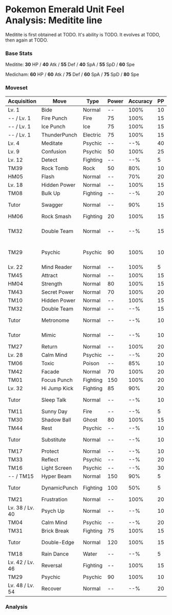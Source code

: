 # Pokemon Emerald Unit Feel Analysis: Meditite line

Meditite is first obtained at TODO. It's ability is TODO. It evolves at TODO, then again at TODO.

### Base Stats

Meditite: **30** HP / **40** Atk / **55** Def / **40** SpA / **55** SpD / **60** Spe

Medicham: **60** HP / **60** Atk / **75** Def / **60** SpA / **75** SpD / **80** Spe

### Moveset

|Acquisition    |Move        |Type    |Power|Accuracy|PP |Notes                    |
|---            |---         |---     |---  |---     |---|---                      |
|Lv. 1          |Bide        |Normal  |--   |100%    |10 |                         |
|-- / Lv. 1     |Fire Punch  |Fire    |75   |100%    |15 |                         |
|-- / Lv. 1     |Ice Punch   |Ice     |75   |100%    |15 |                         |
|-- / Lv. 1     |ThunderPunch|Electric|75   |100%    |15 |                         |
|Lv. 4          |Meditate    |Psychic |--   |--%     |40 |                         |
|Lv. 9          |Confusion   |Psychic |50   |100%    |25 |                         |
|Lv. 12         |Detect      |Fighting|--   |--%     |5  |                         |
|TM39           |Rock Tomb   |Rock    |50   |80%     |10 |                         |
|HM05           |Flash       |Normal  |--   |70%     |20 |                         |
|Lv. 18         |Hidden Power|Normal  |--   |100%    |15 |                         |
|TM08           |Bulk Up     |Fighting|--   |--%     |20 |                         |
|Tutor          |Swagger     |Normal  |--   |90%     |15 |Emerald only             |
|HM06           |Rock Smash  |Fighting|20   |100%    |15 |                         |
|TM32           |Double Team |Normal  |--   |--%     |15 |Buy at Game Corner       |
|TM29           |Psychic     |Psychic |90   |100%    |10 |Buy at Game Corner       |
|Lv. 22         |Mind Reader |Normal  |--   |100%    |5  |                         |
|TM45           |Attract     |Normal  |--   |100%    |15 |                         |
|HM04           |Strength    |Normal  |80   |100%    |15 |                         |
|TM43           |Secret Power|Normal  |70   |100%    |20 |                         |
|TM10           |Hidden Power|Normal  |--   |100%    |15 |                         |
|TM32           |Double Team |Normal  |--   |--%     |15 |                         |
|Tutor          |Metronome   |Normal  |--   |--%     |10 |Emerald only             |
|Tutor          |Mimic       |Normal  |--   |--%     |10 |Emerald only             |
|TM27           |Return      |Normal  |--   |100%    |20 |                         |
|Lv. 28         |Calm Mind   |Psychic |--   |--%     |20 |                         |
|TM06           |Toxic       |Poison  |--   |85%     |10 |                         |
|TM42           |Facade      |Normal  |70   |100%    |20 |                         |
|TM01           |Focus Punch |Fighting|150  |100%    |20 |                         |
|Lv. 32         |Hi Jump Kick|Fighting|85   |90%     |20 |                         |
|Tutor          |Sleep Talk  |Normal  |--   |--%     |10 |Emerald only             |
|TM11           |Sunny Day   |Fire    |--   |--%     |5  |                         |
|TM30           |Shadow Ball |Ghost   |80   |100%    |15 |                         |
|TM44           |Rest        |Psychic |--   |--%     |10 |                         |
|Tutor          |Substitute  |Normal  |--   |--%     |10 |Emerald only             |
|TM17           |Protect     |Normal  |--   |--%     |10 |                         |
|TM33           |Reflect     |Psychic |--   |--%     |20 |                         |
|TM16           |Light Screen|Psychic |--   |--%     |30 |                         |
|-- / TM15      |Hyper Beam  |Normal  |150  |90%     |5  |                         |
|Tutor          |DynamicPunch|Fighting|100  |50%     |5  |Emerald only             |
|TM21           |Frustration |Normal  |--   |100%    |20 |                         |
|Lv. 38 / Lv. 40|Psych Up    |Normal  |--   |--%     |10 |                         |
|TM04           |Calm Mind   |Psychic |--   |--%     |20 |                         |
|TM31           |Brick Break |Fighting|75   |100%    |15 |                         |
|Tutor          |Double-Edge |Normal  |120  |100%    |15 |Emerald only             |
|TM18           |Rain Dance  |Water   |--   |--%     |5  |                         |
|Lv. 42 / Lv. 46|Reversal    |Fighting|--   |100%    |15 |                         |
|TM29           |Psychic     |Psychic |90   |100%    |10 |                         |
|Lv. 48 / Lv. 54|Recover     |Normal  |--   |--%     |20 |                         |

### Analysis
